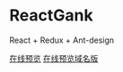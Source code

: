 # ReactGank
React + Redux + Ant-design

[在线预览](http://39.108.58.84:3003)
[在线预览域名版](http://www.reactgank.allinfish.com)

